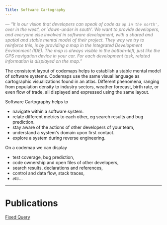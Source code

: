 ```yaml
---
Title: Software Cartography
---
```


<span style="color:gray;">&mdash; *“It is our vision that developers can speak of code as `up in the north', `over in the west', or `down-under in south'. We want to provide developers, and everyone else involved in software development, with a *shared* and *spatial* and *stable* mental model of their project. They way we try to reinforce this, is by providing a map in the Integrated Development Environment (IDE). The map is always visible in the bottom-left, just like the GPS navigation device in your car. For each development task, related information is displayed on the map.”*

The consistent layout of codemaps helps to establish a stable mental model of software systems. Codemaps use the same visual language as cartographic visualizations found in an atlas. Different phenomena, ranging from population density to industry sectors, weather forecast, birth rate, or even flow of trade, all displayed and expressed using the same layout. 

Software Cartography helps to 


-  navigate within a software system.
-  relate different metrics to each other, eg search results and bug prediction.
-  stay aware of the actions of other developers of your team,
-  understand a system's domain upon first contact.
-  explore a system during reverse engineering. 

On a codemap we can display 


-  test coverage, bug prediction, 
-  code ownership and open files of other developers,
-  search results, declarations and references,
-  control and data flow, stack traces,
-  *etc*&hellip;


---
# Publications

[Fixed Query](%assets_url%/scgbib/?query=*&filter=Year)
